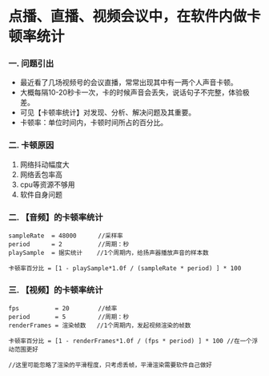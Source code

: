 # 点播、直播、视频会议中，在软件内做卡顿率统计

### 一. 问题引出
- 最近看了几场视频号的会议直播，常常出现其中有一两个人声音卡顿。
- 大概每隔10-20秒卡一次，卡的时候声音会丢失，说话句子不完整，体验极差。
- 可见【卡顿率统计】对发现、分析、解决问题及其重要。
- 卡顿率：单位时间内，卡顿时间所占的百分比。

### 二. 卡顿原因
1. 网络抖动幅度大
2. 网络丢包率高
3. cpu等资源不够用
4. 软件自身问题

### 二. 【音频】的卡顿率统计
```
sampleRate  = 48000      //采样率
period      = 2          //周期：秒
playSample  = 据实统计    //1个周期内，给扬声器播放声音的样本数

卡顿率百分比 = [1 - playSample*1.0f / (sampleRate * period) ] * 100
```

### 三. 【视频】的卡顿率统计

```
fps          = 20        //帧率
period       = 5         //周期：秒
renderFrames = 渲染帧数   //1个周期内，发起视频渲染的帧数

卡顿率百分比 = [1 - renderFrames*1.0f / (fps * period) ] * 100 //在一个浮动范围更好

//这里可能忽略了渲染的平滑程度，只考虑丢帧，平滑渲染需要软件自己做好
```
